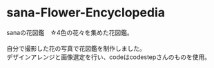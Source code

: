 # sana-Flower-Encyclopedia
sanaの花図鑑　☆4色の花々を集めた花図鑑。<br>
<br>
自分で撮影した花の写真で花図鑑を制作しました。<br>
デザインアレンジと画像選定を行い、codeはcodestepさんのものを使用。
